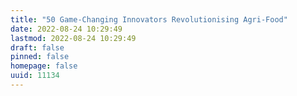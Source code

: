 ```yaml
---
title: "50 Game-Changing Innovators Revolutionising Agri-Food"
date: 2022-08-24 10:29:49
lastmod: 2022-08-24 10:29:49
draft: false
pinned: false
homepage: false
uuid: 11134
---
```

